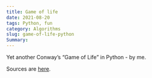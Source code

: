 ```yaml
---
title: Game of life
date: 2021-08-20
tags: Python, fun
category: Algorithms
slug: game-of-life-python
Summary: 
---
```


Yet another Conway’s “Game of Life” in Python - by me.


Sources are [here](https://github.com/hugoalvarado/game-of-life).
